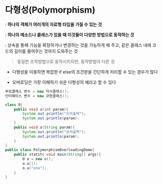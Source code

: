 # 다형성(Polymorphism)



: **하나의 객체가 여러개의 자료형 타입을 가질 수 있는 것**

: **하나의 메소드나 클래스가 있을 때 이것들이 다양한 방법으로 동작하는 것**

: 상속을 통해 기능을 확장하거나 변경하는 것을 가능하게 해 주고, 같은 클래스 내에 코드의 길이를 줄여주는 것까지 도와주는 것



> 동일한 조작방법으로 동작시키지만, 동작방법이 다른 것

+ 다형성을 이용하면 복잡한 if else의 조건문을 간단하게 처리할 수 있는 경우가 많다

+ 오버로딩은 가장 이해하기 쉬운 다형성의 예라고 할 수 있다

  

```java
부모클래스 변수 = new 자식클래스();
인터페이스 변수 = new 규현클래스();
```



```java
class O{
	public void a(int param){
		System.out.println("숫자출력");
		System.out.println(param);
	}
	public void a(String param){
		System.out.println("문자출력");
		System.out.println(param);
	}
}
public class PolymorphismOverloadingDemo{
	public statitc void main(String[] args){
		O o = new o();
		o.a(1);
		o.a("one");
	}
}
```

